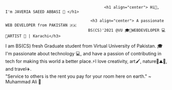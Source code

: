                                                <h1 align="center"> Hi👋, I'm JAVERIA SAEED ABBASI 👩 </h1>

                                         <h3 align="center"> A passionate WEB DEVELOPER from PAKISTAN 🇵🇰
                                        BS(CS)'2021 @VU 🎓🔸WEBDEVELOPER 💻 🔸ARTIST 🎨 | Karachi</h3>
I am BS(CS) fresh Graduate student from Virtual University of Pakistan. 🎓 I'm passionate about technology 💻, and have a passion of contributing in tech for making this world a better place.⚡I love creativity, art🖌️, nature🍃⛰️🌇, and travel✈️. 
                                            <br> "Service to others is the rent you pay for your room here on earth." ~ Muhammad Ali 🥊
<!-- 
"It is a real service to humanity and the world to be a good programmer, particularly if you design great products. You make is easier for everybody, everybody has less headaches." ~ Frederick Lenz
- 🔭 I’m currently working on ...
- 🌱 I’m currently learning ...
- 👯 I’m looking to collaborate on ...
- 🤔 I’m looking for help with ...
- 💬 Ask me about ...
- 📫 How to reach me: ...
- 😄 Pronouns: ...
- ⚡ Fun fact: ...
 -->
